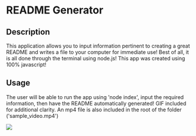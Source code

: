 # README Generator

## Description

This application allows you to input information pertinent to creating a great README and writes a file to your computer for immediate use! Best of all, it is all done through the terminal using node.js! This app was created using 100% javascript!
  
## Usage

The user will be able to run the app using 'node index', input the required information, then have the README automatically generated! GIF included for additional clarity. An mp4 file is also included in the root of the folder ('sample_video.mp4')

![](samplegif.gif)